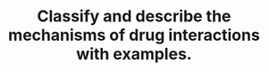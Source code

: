 ---
title: "Classify and describe the mechanisms of drug interactions with examples."
entityType: SAQ
exam: PEX
college: CICM
year: 2021
sitting: B
question: 15
passRate: 54
EC_expectedDomains:
- "This question has been asked previously, the answer template expected some description rather than a list of drug interactions. Generally, examples were provided for each type of interaction."
EC_errorsCommon:
- "The examiners reported too many vague, factually incorrect descriptions of the mechanisms and in some cases a very limited classification."
---